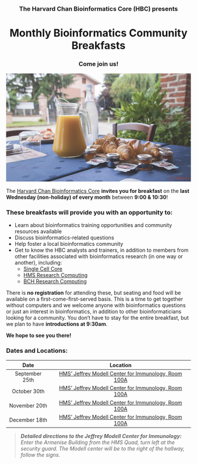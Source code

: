 <center><h3> The Harvard Chan Bioinformatics Core (HBC) presents  </h3></center>


<center> <h1> Monthly Bioinformatics Community Breakfasts </h1> </center>

<center> <h3> <b> Come join us! </b> </h3> </center>

<p align="center">
<img src="assets/images/breakfast_Monvej.png" width="700">
</p>


The [Harvard Chan Bioinformatics Core](http://bioinformatics.sph.harvard.edu/) **invites you for breakfast** on the **last Wednesday (non-holiday) of every month** between **9:00 & 10:30**!

### These breakfasts will provide you with an opportunity to:

* Learn about bioinformatics training opportunities and community resources available
* Discuss bioinformatics-related questions
* Help foster a local bioinformatics community
* Get to know the HBC analysts and trainers, in addition to members from other facilities associated with bioinformatics research (in one way or another), including:
  * [Single Cell Core](https://singlecellcore.hms.harvard.edu/)
  * [HMS Research Computing](https://rc.hms.harvard.edu/)
  * [BCH Research Computing](https://www.researchcomputing.org/)
 
There is **no registration** for attending these, but seating and food will be available on a first-come-first-served basis. This is a time to get together without computers and we welcome anyone with bioinformatics questions or just an interest in bioinformatics, in addition to other bioinformaticians looking for a community. You don’t have to stay for the entire breakfast, but we plan to have **introductions at 9:30am**. 

**We hope to see you there!**

### Dates and Locations: 

| Date |  Location |
| :----: | :----: |
| September 25th | [HMS’ Jeffrey Modell Center for Immunology, Room 100A](https://goo.gl/maps/23ck7uK8LggeecGY6) |
| October 30th | [HMS’ Jeffrey Modell Center for Immunology, Room 100A](https://goo.gl/maps/23ck7uK8LggeecGY6) |
| November 20th | [HMS’ Jeffrey Modell Center for Immunology, Room 100A](https://goo.gl/maps/23ck7uK8LggeecGY6) |
| December 18th | [HMS’ Jeffrey Modell Center for Immunology, Room 100A](https://goo.gl/maps/23ck7uK8LggeecGY6) |

>_**Detailed directions to the Jeffrey Modell Center for Immunology:** Enter the Armenise Building from the HMS Quad, turn left at the  security guard. The Modell center will be to the right of the hallway, follow the signs._

 
